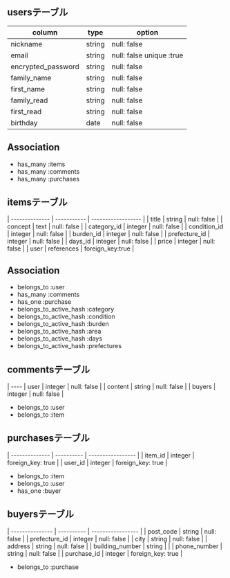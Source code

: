 ## usersテーブル
| column             | type     | option                   |
| ------------------ | -------- | ------------------------ |
| nickname           | string   | null: false              |
| email              | string   | null: false unique :true |
| encrypted_password | string   | null: false              |
| family_name        | string   | null: false              |
| first_name         | string   | null: false              |
| family_read        | string   | null: false              |
| first_read         | string   | null: false              |
| birthday           | date     | null: false              |

## Association
* has_many :items
* has_many :comments
* has_many :purchases

## itemsテーブル
| -------------- | ----------- | ------------------ |
| title          |  string     | null: false        |
| concept        |  text       | null: false        |
| category_id    |  integer    | null: false        |
| condition_id   |  integer    | null: false        |
| burden_id      |  integer    | null: false        |
| prefecture_id  |  integer    | null: false        |
| days_id        |  integer    | null: false        |
| price          |  integer    | null: false        |
| user           |  references | foreign_key:true   |

## Association
* belongs_to :user
* has_many :comments
* has_one :purchase
* belongs_to_active_hash :category
* belongs_to_active_hash :condition
* belongs_to_active_hash :burden
* belongs_to_active_hash :area
* belongs_to_active_hash :days
* belongs_to_active_hash :prefectures


## commentsテーブル
| ----
| user    | integer | null: false |
| content | string  | null: false |
| buyers  | integer | null: false |

* belongs_to :user
* belongs_to :item

## purchasesテーブル
| -------------- | ---------- | ----------------- |
| item_id        | integer    | foreign_key: true |
| user_id        | integer    | foreign_key: true |

* belongs_to :item
* belongs_to :user
* has_one :buyer

## buyersテーブル
| --------------- | ---------- | ----------------- |
| post_code       | string     | null: false       |
| prefecture_id   | integer    | null: false       |
| city            | string     | null: false       |
| address         | string     | null: false       |
| building_number | string     |                   |
| phone_number    | string     | null: false       |
| purchase_id     | integer    | foreign_key: true |

* belongs_to :purchase